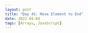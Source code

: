 ```yaml
---
layout: post
title: "Day 45: Move Element to End"
date: 2022-04-04
tags: [Arrays, JavaScript]
---
```

